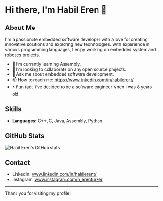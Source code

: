 # Hi there, I'm Habil Eren 👋

## About Me
I'm a passionate embedded software developer with a love for creating innovative solutions and exploring new technologies. With experience in various programming languages, I enjoy working on embedded system and robotics projects.

- 🌱 I’m currently learning Assembly.
- 👯 I’m looking to collaborate on any open source projects.
- 💬 Ask me about embedded software development.
- 📫 How to reach me: https://www.linkedin.com/in/habilerent/
- ⚡ Fun fact: I've decided to be a software engineer when I was 8 years old.

## Skills
- **Languages:** C++, C, Java, Assembly, Python

## GitHub Stats
![Habil Eren's GitHub stats](https://github-readme-stats.vercel.app/api?username=habilerent&show_icons=true&theme=radical)

## Contact
- LinkedIn: www.linkedin.com/in/habilerent/
- Instagram: www.instagram.com/h_erenturker

---

Thank you for visiting my profile!
